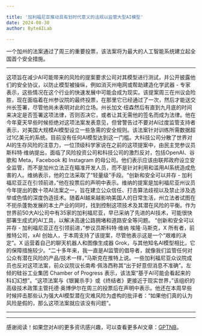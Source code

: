```yaml
---

title: '加利福尼亚推动具有划时代意义的法规以监管大型AI模型'
date: 2024-08-30
author: ByteAILab

---
```


一个加州的法案通过了周三的重要投票，该法案将为最大的人工智能系统建立起全国首个安全措施。

---
这项旨在减少AI可能带来的风险的提案要求公司对其模型进行测试，并公开披露他们的安全协议，以防止模型被操纵，例如消灭州电网或帮助建造化学武器 - 专家表示，这些情况在这个行业的快速发展中可能会成为现实。该提案周三在州议会险胜，现在面临着在州参议院的最终投票，在那里它已经通过了一次，然后才能送交州长签署，尽管他尚未表明对此的立场。州长加文·纽森然后有直到九月底的时间来决定是否签署这项法律，否则否决它，或者让其无需他的签名而成为法律。他在今年夏天早些时候拒绝对这项法案发表意见，但曾警告过不要对AI过度监管支持者表示，对美国大规模AI模型设立一些急需的安全规则。该法案针对训练所需数据超过1亿美元的系统。目前没有任何AI模型达到这一门槛。大科技公司分散了世界对AI的生存风险的注意力，一位顶级科学家说在之前的这项提案中，由民主党参议员斯科特·维纳提出，面临了风险投资公司和科技公司的激烈反对，包括OpenAI、谷歌和 Meta，Facebook 和 Instagram 的母公司。他们表示应该由联邦政府设立安全监管，而不是加州立法正在瞄准开发人员，而不是针对利用和滥用AI系统造成危害的人。维纳表示，他的立法采取了“轻量级”手段。“创新和安全可以并存 - 加利福尼亚正在引领前进，”他在投票后的声明中表示。维纳的提案是加利福尼亚州议员今年提出的数十项AI法案之一，旨在建立公众信任、打击算法歧视以及禁止涉及选举或色情的深度伪造技术。随着AI越来越影响美国人的日常生活，州立法者试图在不扼杀蓬勃发展的本土产业的同时，找到控制这项技术及其潜在风险的平衡。作为世界前50大AI公司中有35家的加利福尼亚，早已采纳了先进的AI技术，可能很快部署生成式的AI工具，以解决高速公路拥堵和道路安全等问题。
“创新和安全可以并存 - 加利福尼亚正在引领前进，”参议员斯科特·维纳
埃隆·马斯克，X 所有者，前推特公司，xAI 创始人，于本周支持了该提案，尽管他表示这是一个“艰难的决定”。X 运营着自己的聊天机器人和图像生成器 Grok，与其他知名AI模型相比，它的保障措施较少。“二十多年来，我一直是AI监管的倡导者，就像我们监管任何对公众有潜在风险的产品/技术一样，”马斯克在推特上说。一些加利福尼亚众议院成员也反对这项法案，前众议院议长南希·佩洛西称其“出于好意但消息不准确”。左倾的硅谷工业集团 Chamber of Progress 表示，该法案“基于AI可能会看起来的科幻幻想”。“这项法案与《银翼杀手》或《终结者》更接近于现实世界，”该组织的高级技术政策主管托德·奥博伊尔在周三的投票后在声明中表示。他还在本周早些时候抨击那些认为强大AI模型潜在灾难风险为虚构的批评者：“如果他们真的认为风险是假的，那么这项法案就应该没有问题”。

---
---
感谢阅读！如果您对AI的更多资讯感兴趣，可以查看更多AI文章：[GPTNB](https://gptnb.com)。